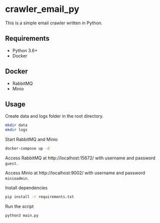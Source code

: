 # crawler_email_py
This is a simple email crawler written in Python.

## Requirements
- Python 3.6+
- Docker

## Docker
- RabbitMQ
- Minio

## Usage
Create data and logs folder in the root directory.
```bash 
mkdir data
mkdir logs
```

Start RabbitMQ and Minio
```bash
docker-compose up -d
```

Access RabbitMQ at http://localhost:15672/ with username and password `guest`.

Access Minio at http://localhost:9002/ with username and password `minioadmin`.

Install dependencies
```bash
pip install -r requirements.txt
```

Run the script
```bash
python3 main.py
```